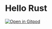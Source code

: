 # Hello Rust

[![Open in Gitpod](https://gitpod.io/button/open-in-gitpod.svg)](https://gitpod.io/#https://github.com/ontouchstart-gitpod/hello-world/tree/rust)
